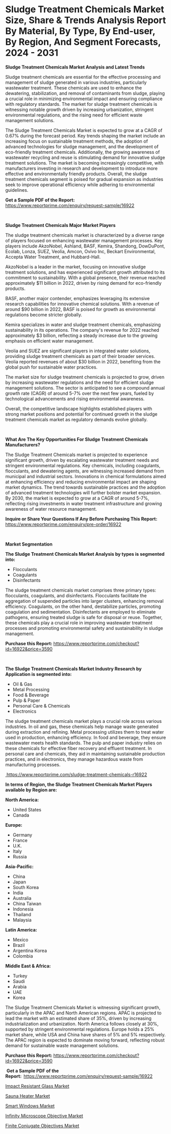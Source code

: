 <p><h1>Sludge Treatment Chemicals Market Size, Share & Trends Analysis Report By Material, By Type, By End-user, By Region, And Segment Forecasts, 2024 - 2031</h1></p><p><strong>Sludge Treatment Chemicals Market Analysis and Latest Trends</strong></p>
<p><p>Sludge treatment chemicals are essential for the effective processing and management of sludge generated in various industries, particularly wastewater treatment. These chemicals are used to enhance the dewatering, stabilization, and removal of contaminants from sludge, playing a crucial role in minimizing environmental impact and ensuring compliance with regulatory standards. The market for sludge treatment chemicals is witnessing notable growth driven by increasing urbanization, stringent environmental regulations, and the rising need for efficient waste management solutions.</p><p>The Sludge Treatment Chemicals Market is expected to grow at a CAGR of 0.67% during the forecast period. Key trends shaping the market include an increasing focus on sustainable treatment methods, the adoption of advanced technologies for sludge management, and the development of eco-friendly treatment chemicals. Additionally, the growing awareness of wastewater recycling and reuse is stimulating demand for innovative sludge treatment solutions. The market is becoming increasingly competitive, with manufacturers investing in research and development to introduce more effective and environmentally friendly products. Overall, the sludge treatment chemicals segment is poised for gradual expansion as industries seek to improve operational efficiency while adhering to environmental guidelines.</p></p>
<p><strong>Get a Sample PDF of the Report:&nbsp;</strong> <a href="https://www.reportprime.com/enquiry/request-sample/16922?utm_campaign=1087&utm_medium=2&utm_source=Github&utm_content=ia&utm_term=19112024&utm_id=sludge-treatment-chemicals">https://www.reportprime.com/enquiry/request-sample/16922</a></p>
<p>&nbsp;</p>
<p><strong>Sludge Treatment Chemicals Major Market Players</strong></p>
<p><p>The sludge treatment chemicals market is characterized by a diverse range of players focused on enhancing wastewater management processes. Key players include AkzoNobel, Ashland, BASF, Kemira, Shandong, DowDuPont, Ecolab, Lonza, SUEZ, Veolia, Amcon, Ovivo Inc, Beckart Environmental, Accepta Water Treatment, and Hubbard-Hall.</p><p>AkzoNobel is a leader in the market, focusing on innovative sludge treatment solutions, and has experienced significant growth attributed to its commitment to sustainability. With a global presence, their revenue reached approximately $11 billion in 2022, driven by rising demand for eco-friendly products.</p><p>BASF, another major contender, emphasizes leveraging its extensive research capabilities for innovative chemical solutions. With a revenue of around $90 billion in 2022, BASF is poised for growth as environmental regulations become stricter globally.</p><p>Kemira specializes in water and sludge treatment chemicals, emphasizing sustainability in its operations. The company's revenue for 2022 reached approximately $3 billion, reflecting a steady increase due to the growing emphasis on efficient water management.</p><p>Veolia and SUEZ are significant players in integrated water solutions, providing sludge treatment chemicals as part of their broader services. Veolia reported revenues of about $30 billion in 2022, benefiting from the global push for sustainable water practices.</p><p>The market size for sludge treatment chemicals is projected to grow, driven by increasing wastewater regulations and the need for efficient sludge management solutions. The sector is anticipated to see a compound annual growth rate (CAGR) of around 5-7% over the next few years, fueled by technological advancements and rising environmental awareness.</p><p>Overall, the competitive landscape highlights established players with strong market positions and potential for continued growth in the sludge treatment chemicals market as regulatory demands evolve globally.</p></p>
<p>&nbsp;</p>
<p><strong>What Are The Key Opportunities For Sludge Treatment Chemicals Manufacturers?</strong></p>
<p><p>The Sludge Treatment Chemicals market is projected to experience significant growth, driven by escalating wastewater treatment needs and stringent environmental regulations. Key chemicals, including coagulants, flocculants, and dewatering agents, are witnessing increased demand from municipal and industrial sectors. Innovations in chemical formulations aimed at enhancing efficiency and reducing environmental impact are shaping market dynamics. The trend towards sustainable practices and the adoption of advanced treatment technologies will further bolster market expansion. By 2030, the market is expected to grow at a CAGR of around 5-7%, reflecting rising investments in water treatment infrastructure and growing awareness of water resource management.</p></p>
<p><strong>Inquire or Share Your Questions If Any Before Purchasing This Report:</strong> <a href="https://www.reportprime.com/enquiry/pre-order/16922?utm_campaign=1087&utm_medium=2&utm_source=Github&utm_content=ia&utm_term=19112024&utm_id=sludge-treatment-chemicals">https://www.reportprime.com/enquiry/pre-order/16922</a></p>
<p>&nbsp;</p>
<p><strong>Market Segmentation</strong></p>
<p><strong>The Sludge Treatment Chemicals Market Analysis by types is segmented into:</strong></p>
<p><ul><li>Flocculants</li><li>Coagulants</li><li>Disinfectants</li></ul></p>
<p><p>The sludge treatment chemicals market comprises three primary types: flocculants, coagulants, and disinfectants. Flocculants facilitate the aggregation of suspended particles into larger clusters, enhancing removal efficiency. Coagulants, on the other hand, destabilize particles, promoting coagulation and sedimentation. Disinfectants are employed to eliminate pathogens, ensuring treated sludge is safe for disposal or reuse. Together, these chemicals play a crucial role in improving wastewater treatment processes and promoting environmental safety and sustainability in sludge management.</p></p>
<p><strong>Purchase this Report:&nbsp;</strong><a href="https://www.reportprime.com/checkout?id=16922&price=3590&utm_campaign=1087&utm_medium=2&utm_source=Github&utm_content=ia&utm_term=19112024&utm_id=sludge-treatment-chemicals">https://www.reportprime.com/checkout?id=16922&price=3590</a></p>
<p>&nbsp;</p>
<p><strong>The Sludge Treatment Chemicals Market Industry Research by Application is segmented into:</strong></p>
<p><ul><li>Oil & Gas</li><li>Metal Processing</li><li>Food & Beverage</li><li>Pulp & Paper</li><li>Personal Care & Chemicals</li><li>Electronics</li></ul></p>
<p><p>The sludge treatment chemicals market plays a crucial role across various industries. In oil and gas, these chemicals help manage waste generated during extraction and refining. Metal processing utilizes them to treat water used in production, enhancing efficiency. In food and beverage, they ensure wastewater meets health standards. The pulp and paper industry relies on these chemicals for effective fiber recovery and effluent treatment. In personal care and chemicals, they aid in maintaining sustainable production practices, and in electronics, they manage hazardous waste from manufacturing processes.</p></p>
<p><a href="https://www.reportprime.com/sludge-treatment-chemicals-r16922?utm_campaign=1087&utm_medium=2&utm_source=Github&utm_content=ia&utm_term=19112024&utm_id=sludge-treatment-chemicals">&nbsp;https://www.reportprime.com/sludge-treatment-chemicals-r16922</a></p>
<p><strong>In terms of Region, the Sludge Treatment Chemicals Market Players available by Region are:</strong></p>
<p>
    <p> <strong> North America: </strong>
        <ul>
            <li>United States</li>
            <li>Canada</li>
        </ul>
        </p> 
    <p> <strong> Europe: </strong>
        <ul>
            <li>Germany</li>
            <li>France</li>
            <li>U.K.</li>
            <li>Italy</li>
            <li>Russia</li>
        </ul>
        </p> 
    <p> <strong> Asia-Pacific: </strong>
        <ul>
            <li>China</li>
            <li>Japan</li>
            <li>South Korea</li>
            <li>India</li>
            <li>Australia</li>
            <li>China Taiwan</li>
            <li>Indonesia</li>
            <li>Thailand</li>
            <li>Malaysia</li>
        </ul>
        </p> 
    <p> <strong> Latin America: </strong>
        <ul>
            <li>Mexico</li>
            <li>Brazil</li>
            <li>Argentina Korea</li>
            <li>Colombia</li>
        </ul>
        </p> 
    <p> <strong> Middle East & Africa: </strong>
        <ul>
            <li>Turkey</li>
            <li>Saudi</li>
            <li>Arabia</li>
            <li>UAE</li>
            <li>Korea</li>
        </ul>
    </p>
    </p>
<p><p>The Sludge Treatment Chemicals Market is witnessing significant growth, particularly in the APAC and North American regions. APAC is projected to lead the market with an estimated share of 35%, driven by increasing industrialization and urbanization. North America follows closely at 30%, supported by stringent environmental regulations. Europe holds a 25% market share, while USA and China have shares of 5% and 5% respectively. The APAC region is expected to dominate moving forward, reflecting robust demand for sustainable waste management solutions.</p></p>
<p><strong>Purchase this Report: </strong><a href="https://www.reportprime.com/checkout?id=16922&price=3590&utm_campaign=1087&utm_medium=2&utm_source=Github&utm_content=ia&utm_term=19112024&utm_id=sludge-treatment-chemicals">https://www.reportprime.com/checkout?id=16922&price=3590</a></p>
<p>&nbsp;<strong>Get a Sample PDF of the Report:&nbsp;&nbsp;</strong><a href="https://www.reportprime.com/enquiry/request-sample/16922?utm_campaign=1087&utm_medium=2&utm_source=Github&utm_content=ia&utm_term=19112024&utm_id=sludge-treatment-chemicals">https://www.reportprime.com/enquiry/request-sample/16922</a></p>
<p><strong></strong></p>
<p><p><a href="https://github.com/WashimHussain441/Market-Research-Report-List-1/blob/main/impact-resistant-glass-market.md?utm_campaign=1087&utm_medium=2&utm_source=Github&utm_content=ia&utm_term=19112024&utm_id=sludge-treatment-chemicals">Impact Resistant Glass Market</a></p><p><a href="https://www.linkedin.com/pulse/global-sauna-heater-market-size-trends-analysis-regional-40coe?utm_campaign=1087&utm_medium=2&utm_source=Github&utm_content=ia&utm_term=19112024&utm_id=sludge-treatment-chemicals">Sauna Heater Market</a></p><p><a href="https://www.linkedin.com/pulse/deep-dive-smart-windows-market-itstrends-segmentation-competitive-pqhee?utm_campaign=1087&utm_medium=2&utm_source=Github&utm_content=ia&utm_term=19112024&utm_id=sludge-treatment-chemicals">Smart Windows Market</a></p><p><a href="https://issuu.com/reportprime-2/docs/infinity-microscope-objective-marke_34e36ccfa0cffd?utm_campaign=1087&utm_medium=2&utm_source=Github&utm_content=ia&utm_term=19112024&utm_id=sludge-treatment-chemicals">Infinity Microscope Objective Market</a></p><p><a href="https://issuu.com/reportprime-2/docs/finite-conjugate-objectives-market-_1a77cbcae7cb43?utm_campaign=1087&utm_medium=2&utm_source=Github&utm_content=ia&utm_term=19112024&utm_id=sludge-treatment-chemicals">Finite Conjugate Objectives Market</a></p></p>